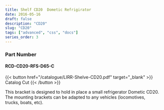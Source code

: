 ```yaml
---
title: Shelf CD20  Dometic Refrigirator
date: 2016-05-16
draft: false
description: "CD20"
slug: "CD20"
tags: ["advanced", "css", "docs"]
series_order: 3
---
```


### Part Number
#### RCD-CD20-RFS-D65-C

{{< button href="/catalogue/LIRR-Shelve-CD20.pdf" target="_blank" >}}
Catalog Cut
{{< /button >}}

This bracket is designed to hold in place a small refrigerator Dometic CD20. The mounting brackets can be adapted to any vehicles (locomotives, trucks, boats, etc).
